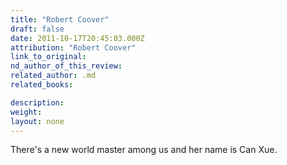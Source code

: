 ```yaml
---
title: "Robert Coover"
draft: false
date: 2011-10-17T20:45:03.000Z
attribution: "Robert Coover"
link_to_original:
nd_author_of_this_review:
related_author: .md
related_books:

description:
weight:
layout: none
---
```

There's a new world master among us and her name is Can Xue.

